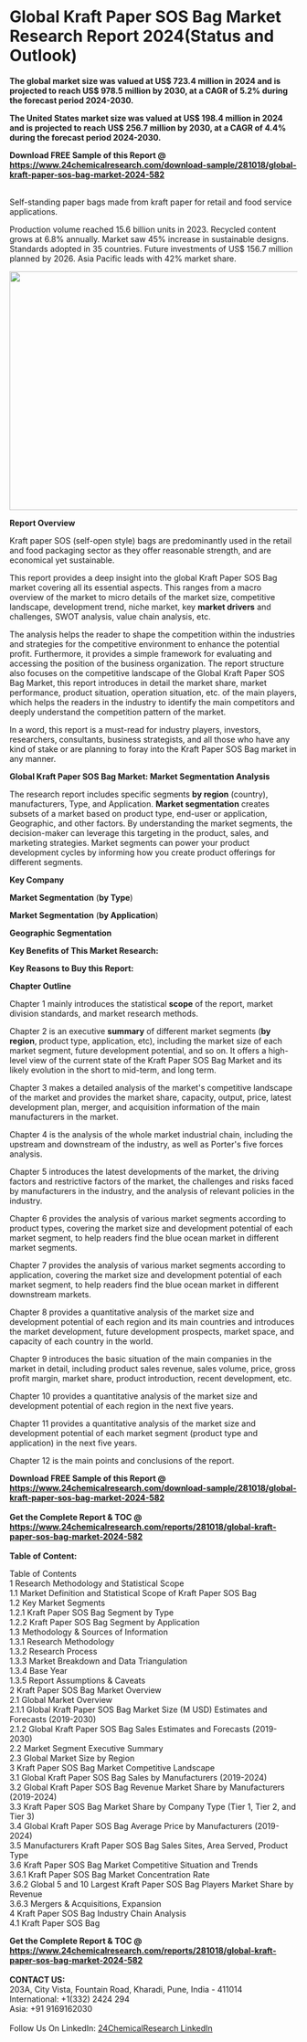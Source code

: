 <h1>Global Kraft Paper SOS Bag Market Research Report 2024(Status and Outlook)</h1><p><strong>The global market size was valued at US$ 723.4 million in 2024 and is projected to reach US$ 978.5 million by 2030, at a CAGR of 5.2% during the forecast period 2024-2030.</strong></p><p>
</p><p><strong>The United States market size was valued at US$ 198.4 million in 2024 and is projected to reach US$ 256.7 million by 2030, at a CAGR of 4.4% during the forecast period 2024-2030.</strong></p><div><b>Download FREE Sample of this Report @ 
            <a href="https://www.24chemicalresearch.com/download-sample/281018/global-kraft-paper-sos-bag-market-2024-582">
            https://www.24chemicalresearch.com/download-sample/281018/global-kraft-paper-sos-bag-market-2024-582</a></b></div><br><p>
</p><p>Self-standing paper bags made from kraft paper for retail and food service applications.</p><p>
</p><p>Production volume reached 15.6 billion units in 2023. Recycled content grows at 6.8% annually. Market saw 45% increase in sustainable designs. Standards adopted in 35 countries. Future investments of US$ 156.7 million planned by 2026. Asia Pacific leads with 42% market share.</p><p>
</p><p><img alt="" src="https://24chemicalresearch.com/assets/report-images/GlobalKraftPaperSOSBagMarket.png" style="height:418px; width:731px"></p><p>
</p><p><strong>Report Overview</strong></p><p>
</p><p></p><p>
</p><p>Kraft paper SOS (self-open style) bags are predominantly used in the retail and food packaging sector as they offer reasonable strength, and are economical yet sustainable.</p><p>
</p><p>This report provides a deep insight into the global Kraft Paper SOS Bag market covering all its essential aspects. This ranges from a macro overview of the market to micro details of the market size, competitive landscape, development trend, niche market, key <strong>market drivers</strong> and challenges, SWOT analysis, value chain analysis, etc.</p><p>
</p><p>The analysis helps the reader to shape the competition within the industries and strategies for the competitive environment to enhance the potential profit. Furthermore, it provides a simple framework for evaluating and accessing the position of the business organization. The report structure also focuses on the competitive landscape of the Global Kraft Paper SOS Bag Market, this report introduces in detail the market share, market performance, product situation, operation situation, etc. of the main players, which helps the readers in the industry to identify the main competitors and deeply understand the competition pattern of the market.</p><p>
</p><p>In a word, this report is a must-read for industry players, investors, researchers, consultants, business strategists, and all those who have any kind of stake or are planning to foray into the Kraft Paper SOS Bag market in any manner.</p><p>
</p><p><strong>Global Kraft Paper SOS Bag Market: Market Segmentation Analysis</strong></p><p>
</p><p>The research report includes specific segments <strong>by region</strong> (country), manufacturers, Type, and Application. <strong>Market segmentation</strong> creates subsets of a market based on product type, end-user or application, Geographic, and other factors. By understanding the market segments, the decision-maker can leverage this targeting in the product, sales, and marketing strategies. Market segments can power your product development cycles by informing how you create product offerings for different segments.</p><p>
</p><p><strong>Key Company</strong></p><p>
</p><p>
</p><p><strong>Market Segmentation</strong> (<strong>by Type</strong>)</p><p>
</p><p>
</p><p><strong>Market Segmentation</strong> (<strong>by Application</strong>)</p><p>
</p><p>
</p><p><strong>Geographic Segmentation</strong></p><p>
</p><p>
</p><p><strong>Key Benefits of This Market Research:</strong></p><p>
</p><p>
</p><p><strong>Key Reasons to Buy this Report:</strong></p><p>
</p><p>
</p><p><strong>Chapter Outline</strong></p><p>
</p><p>Chapter 1 mainly introduces the statistical <strong>scope</strong> of the report, market division standards, and market research methods.</p><p>
</p><p>Chapter 2 is an executive <strong>summary</strong> of different market segments (<strong>by region</strong>, product type, application, etc), including the market size of each market segment, future development potential, and so on. It offers a high-level view of the current state of the Kraft Paper SOS Bag Market and its likely evolution in the short to mid-term, and long term.</p><p>
</p><p>Chapter 3 makes a detailed analysis of the market's competitive landscape of the market and provides the market share, capacity, output, price, latest development plan, merger, and acquisition information of the main manufacturers in the market.</p><p>
</p><p>Chapter 4 is the analysis of the whole market industrial chain, including the upstream and downstream of the industry, as well as Porter's five forces analysis.</p><p>
</p><p>Chapter 5 introduces the latest developments of the market, the driving factors and restrictive factors of the market, the challenges and risks faced by manufacturers in the industry, and the analysis of relevant policies in the industry.</p><p>
</p><p>Chapter 6 provides the analysis of various market segments according to product types, covering the market size and development potential of each market segment, to help readers find the blue ocean market in different market segments.</p><p>
</p><p>Chapter 7 provides the analysis of various market segments according to application, covering the market size and development potential of each market segment, to help readers find the blue ocean market in different downstream markets.</p><p>
</p><p>Chapter 8 provides a quantitative analysis of the market size and development potential of each region and its main countries and introduces the market development, future development prospects, market space, and capacity of each country in the world.</p><p>
</p><p>Chapter 9 introduces the basic situation of the main companies in the market in detail, including product sales revenue, sales volume, price, gross profit margin, market share, product introduction, recent development, etc.</p><p>
</p><p>Chapter 10 provides a quantitative analysis of the market size and development potential of each region in the next five years.</p><p>
</p><p>Chapter 11 provides a quantitative analysis of the market size and development potential of each market segment (product type and application) in the next five years.</p><p>
</p><p>Chapter 12 is the main points and conclusions of the report.</p><div><b>Download FREE Sample of this Report @ 
            <a href="https://www.24chemicalresearch.com/download-sample/281018/global-kraft-paper-sos-bag-market-2024-582">
            https://www.24chemicalresearch.com/download-sample/281018/global-kraft-paper-sos-bag-market-2024-582</a></b></div><br><div><b>Get the Complete Report & TOC @ 
            <a href="https://www.24chemicalresearch.com/reports/281018/global-kraft-paper-sos-bag-market-2024-582">
            https://www.24chemicalresearch.com/reports/281018/global-kraft-paper-sos-bag-market-2024-582</a></b></div><br>
            <b>Table of Content:</b><p>Table of Contents<br />
 1 Research Methodology and Statistical Scope<br />
 1.1 Market Definition and Statistical Scope of Kraft Paper SOS Bag<br />
 1.2 Key Market Segments<br />
 1.2.1 Kraft Paper SOS Bag Segment by Type<br />
 1.2.2 Kraft Paper SOS Bag Segment by Application<br />
 1.3 Methodology & Sources of Information<br />
 1.3.1 Research Methodology<br />
 1.3.2 Research Process<br />
 1.3.3 Market Breakdown and Data Triangulation<br />
 1.3.4 Base Year<br />
 1.3.5 Report Assumptions & Caveats<br />
 2 Kraft Paper SOS Bag Market Overview<br />
 2.1 Global Market Overview<br />
 2.1.1 Global Kraft Paper SOS Bag Market Size (M USD) Estimates and Forecasts (2019-2030)<br />
 2.1.2 Global Kraft Paper SOS Bag Sales Estimates and Forecasts (2019-2030)<br />
 2.2 Market Segment Executive Summary<br />
 2.3 Global Market Size by Region<br />
 3 Kraft Paper SOS Bag Market Competitive Landscape<br />
 3.1 Global Kraft Paper SOS Bag Sales by Manufacturers (2019-2024)<br />
 3.2 Global Kraft Paper SOS Bag Revenue Market Share by Manufacturers (2019-2024)<br />
 3.3 Kraft Paper SOS Bag Market Share by Company Type (Tier 1, Tier 2, and Tier 3)<br />
 3.4 Global Kraft Paper SOS Bag Average Price by Manufacturers (2019-2024)<br />
 3.5 Manufacturers Kraft Paper SOS Bag Sales Sites, Area Served, Product Type<br />
 3.6 Kraft Paper SOS Bag Market Competitive Situation and Trends<br />
 3.6.1 Kraft Paper SOS Bag Market Concentration Rate<br />
 3.6.2 Global 5 and 10 Largest Kraft Paper SOS Bag Players Market Share by Revenue<br />
 3.6.3 Mergers & Acquisitions, Expansion<br />
 4 Kraft Paper SOS Bag Industry Chain Analysis<br />
 4.1 Kraft Paper SOS Bag </p><div><b>Get the Complete Report & TOC @ 
            <a href="https://www.24chemicalresearch.com/reports/281018/global-kraft-paper-sos-bag-market-2024-582">
            https://www.24chemicalresearch.com/reports/281018/global-kraft-paper-sos-bag-market-2024-582</a></b></div><br><b>CONTACT US:</b><br>
            203A, City Vista, Fountain Road, Kharadi, Pune, India - 411014<br>
            International: +1(332) 2424 294<br>
            Asia: +91 9169162030 <br><br>
            Follow Us On LinkedIn: <a href="https://www.linkedin.com/company/24chemicalresearch/">24ChemicalResearch LinkedIn</a>